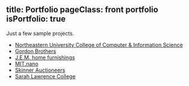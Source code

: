 title: Portfolio
pageClass: front portfolio
isPortfolio: true
-----------------

Just a few sample projects.

- [Northeastern University College of Computer & Information Science](/ccis)
- [Gordon Brothers](/gordon)
- [J.E.M. home furnishings](/jem)
- [MIT.nano](/nano)
- [Skinner Auctioneers](/skinner)
- [Sarah Lawrence College](/slc)
